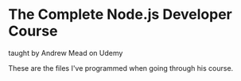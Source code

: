 # The Complete Node.js Developer Course
taught by Andrew Mead on Udemy

These are the files I've programmed when going through his course.
